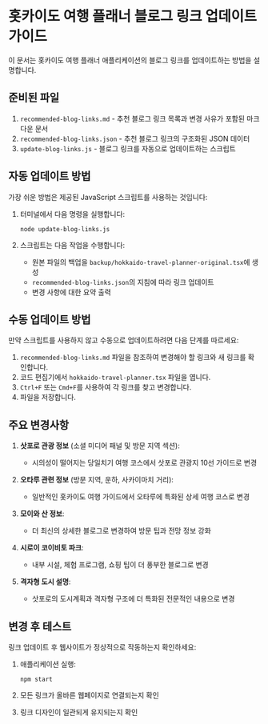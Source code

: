 # 홋카이도 여행 플래너 블로그 링크 업데이트 가이드

이 문서는 홋카이도 여행 플래너 애플리케이션의 블로그 링크를 업데이트하는 방법을 설명합니다.

## 준비된 파일

1. `recommended-blog-links.md` - 추천 블로그 링크 목록과 변경 사유가 포함된 마크다운 문서
2. `recommended-blog-links.json` - 추천 블로그 링크의 구조화된 JSON 데이터
3. `update-blog-links.js` - 블로그 링크를 자동으로 업데이트하는 스크립트

## 자동 업데이트 방법

가장 쉬운 방법은 제공된 JavaScript 스크립트를 사용하는 것입니다:

1. 터미널에서 다음 명령을 실행합니다:
   ```
   node update-blog-links.js
   ```

2. 스크립트는 다음 작업을 수행합니다:
   - 원본 파일의 백업을 `backup/hokkaido-travel-planner-original.tsx`에 생성
   - `recommended-blog-links.json`의 지침에 따라 링크 업데이트
   - 변경 사항에 대한 요약 출력

## 수동 업데이트 방법

만약 스크립트를 사용하지 않고 수동으로 업데이트하려면 다음 단계를 따르세요:

1. `recommended-blog-links.md` 파일을 참조하여 변경해야 할 링크와 새 링크를 확인합니다.
2. 코드 편집기에서 `hokkaido-travel-planner.tsx` 파일을 엽니다.
3. `Ctrl+F` 또는 `Cmd+F`를 사용하여 각 링크를 찾고 변경합니다.
4. 파일을 저장합니다.

## 주요 변경사항

1. **삿포로 관광 정보** (소셜 미디어 패널 및 방문 지역 섹션):
   - 시의성이 떨어지는 당일치기 여행 코스에서 삿포로 관광지 10선 가이드로 변경

2. **오타루 관련 정보** (방문 지역, 운하, 사카이마치 거리):
   - 일반적인 홋카이도 여행 가이드에서 오타루에 특화된 상세 여행 코스로 변경

3. **모이와 산 정보**:
   - 더 최신의 상세한 블로그로 변경하여 방문 팁과 전망 정보 강화

4. **시로이 코이비토 파크**:
   - 내부 시설, 체험 프로그램, 쇼핑 팁이 더 풍부한 블로그로 변경

5. **격자형 도시 설명**:
   - 삿포로의 도시계획과 격자형 구조에 더 특화된 전문적인 내용으로 변경

## 변경 후 테스트

링크 업데이트 후 웹사이트가 정상적으로 작동하는지 확인하세요:

1. 애플리케이션 실행:
   ```
   npm start
   ```
   
2. 모든 링크가 올바른 웹페이지로 연결되는지 확인

3. 링크 디자인이 일관되게 유지되는지 확인